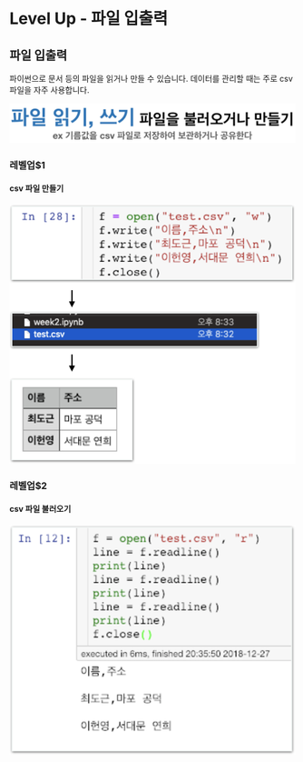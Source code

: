 # Level Up - 파일 입출력

## 파일 입출력

파이썬으로 문서 등의 파일을 읽거나 만들 수 있습니다. 데이터를 관리할 때는 주로 csv 파일을 자주 사용합니다.

![](../.gitbook/assets/image%20%28243%29.png)

### 레벨업$1

#### csv 파일 만들기

![](../.gitbook/assets/image%20%28391%29.png)

### 레벨업$2

#### csv 파일 불러오기 

![](../.gitbook/assets/image%20%28136%29.png)



